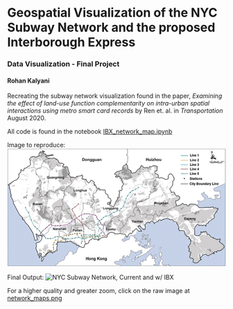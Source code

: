 # Geospatial Visualization of the NYC Subway Network and the proposed Interborough Express
### Data Visualization - Final Project
#### Rohan Kalyani

Recreating the subway network visualization found in the paper, 
*Examining the effect of land-use function complementarity on intra-urban spatial interactions using metro smart card records* 
by Ren et. al. in *Transportation* August 2020.

All code is found in the notebook [IBX_network_map.ipynb](https://github.com/rohanskalyani/IBXNetworkViz/blob/main/IBX_network_map.ipynb)

Image to reproduce:
![Shenzhen Metro Network](https://raw.githubusercontent.com/rohanskalyani/IBXNetworkViz/main/Metro-lines-in-Shenzhen.png)

Final Output:
![NYC Subway Network, Current and w/ IBX](https://github.com/rohanskalyani/IBXNetworkViz/blob/main/network_maps.png?raw=true)

For a higher quality and greater zoom, click on the raw image at [network_maps.png](https://github.com/rohanskalyani/IBXNetworkViz/blob/main/network_maps.png)
